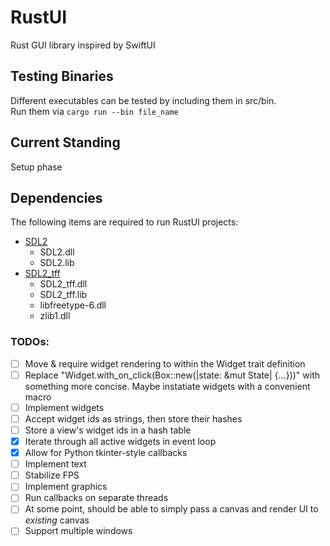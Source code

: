 # RustUI
Rust GUI library inspired by SwiftUI

## Testing Binaries
Different executables can be tested by including them in src/bin.  
Run them via `cargo run --bin file_name`

## Current Standing
Setup phase

## Dependencies
The following items are required to run RustUI projects:
- [SDL2](https://www.libsdl.org/download-2.0.php)
  - SDL2.dll
  - SDL2.lib
- [SDL2_tff](https://www.libsdl.org/projects/SDL_ttf/)
  - SDL2_tff.dll
  - SDL2_tff.lib
  - libfreetype-6.dll
  - zlib1.dll

### TODOs:
- [ ] Move & require widget rendering to within the Widget trait definition
- [ ] Replace "Widget.with_on_click(Box::new(|state: &mut State| {...}))" with something more concise. Maybe instatiate widgets with a convenient macro
- [ ] Implement widgets
- [ ] Accept widget ids as strings, then store their hashes
- [ ] Store a view's widget ids in a hash table
- [x] Iterate through all active widgets in event loop
- [x] Allow for Python tkinter-style callbacks
- [ ] Implement text
- [ ] Stabilize FPS
- [ ] Implement graphics
- [ ] Run callbacks on separate threads
- [ ] At some point, should be able to simply pass a canvas and render UI to *existing* canvas
- [ ] Support multiple windows